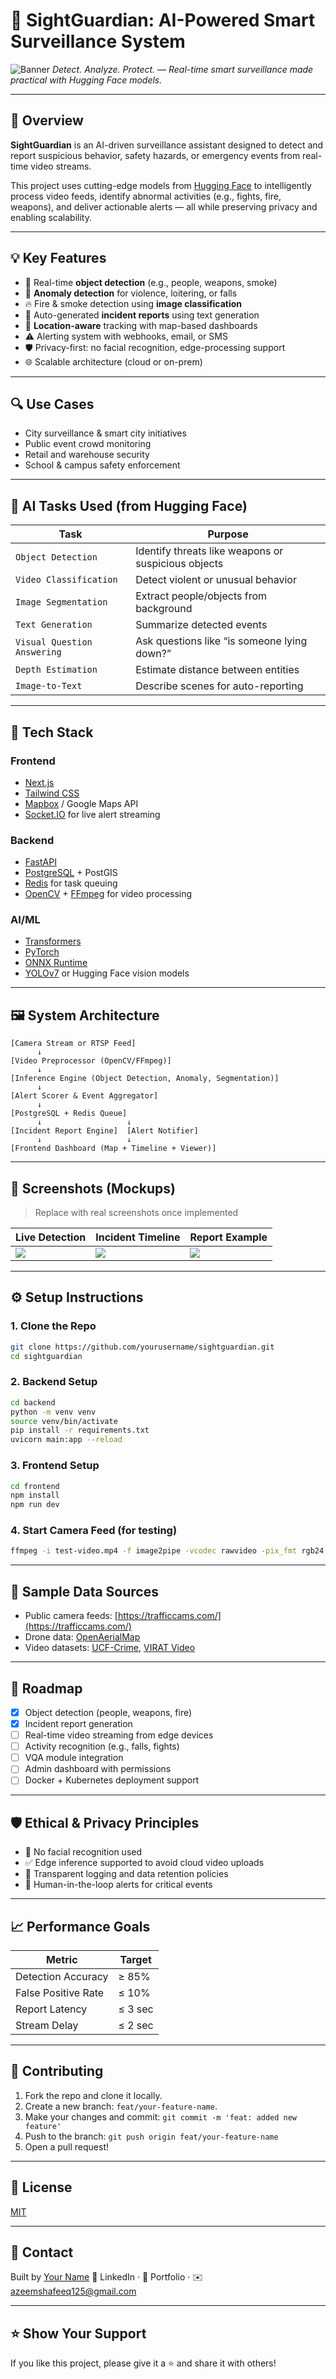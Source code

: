 # 🚨 SightGuardian: AI-Powered Smart Surveillance System

![Banner](./assets/sightguardian-banner.png)
*Detect. Analyze. Protect. — Real-time smart surveillance made practical with Hugging Face models.*

---

## 📌 Overview

**SightGuardian** is an AI-driven surveillance assistant designed to detect and report suspicious behavior, safety hazards, or emergency events from real-time video streams.

This project uses cutting-edge models from [Hugging Face](https://huggingface.co/) to intelligently process video feeds, identify abnormal activities (e.g., fights, fire, weapons), and deliver actionable alerts — all while preserving privacy and enabling scalability.

---

## 💡 Key Features

* 🎯 Real-time **object detection** (e.g., people, weapons, smoke)
* 🧠 **Anomaly detection** for violence, loitering, or falls
* 🔥 Fire & smoke detection using **image classification**
* 📝 Auto-generated **incident reports** using text generation
* 📍 **Location-aware** tracking with map-based dashboards
* ⚠️ Alerting system with webhooks, email, or SMS
* 🛡️ Privacy-first: no facial recognition, edge-processing support
* 🌐 Scalable architecture (cloud or on-prem)

---

## 🔍 Use Cases

* City surveillance & smart city initiatives
* Public event crowd monitoring
* Retail and warehouse security
* School & campus safety enforcement

---

## 🧠 AI Tasks Used (from Hugging Face)

| Task                        | Purpose                                             |
| --------------------------- | --------------------------------------------------- |
| `Object Detection`          | Identify threats like weapons or suspicious objects |
| `Video Classification`      | Detect violent or unusual behavior                  |
| `Image Segmentation`        | Extract people/objects from background              |
| `Text Generation`           | Summarize detected events                           |
| `Visual Question Answering` | Ask questions like “is someone lying down?”         |
| `Depth Estimation`          | Estimate distance between entities                  |
| `Image-to-Text`             | Describe scenes for auto-reporting                  |

---

## 🧰 Tech Stack

### Frontend

* [Next.js](https://nextjs.org/)
* [Tailwind CSS](https://tailwindcss.com/)
* [Mapbox](https://www.mapbox.com/) / Google Maps API
* [Socket.IO](https://socket.io/) for live alert streaming

### Backend

* [FastAPI](https://fastapi.tiangolo.com/)
* [PostgreSQL](https://www.postgresql.org/) + PostGIS
* [Redis](https://redis.io/) for task queuing
* [OpenCV](https://opencv.org/) + [FFmpeg](https://ffmpeg.org/) for video processing

### AI/ML

* [Transformers](https://huggingface.co/transformers/)
* [PyTorch](https://pytorch.org/)
* [ONNX Runtime](https://onnxruntime.ai/)
* [YOLOv7](https://github.com/WongKinYiu/yolov7) or Hugging Face vision models

---

## 🖼️ System Architecture

```
[Camera Stream or RTSP Feed]
      ↓
[Video Preprocessor (OpenCV/FFmpeg)]
      ↓
[Inference Engine (Object Detection, Anomaly, Segmentation)]
      ↓
[Alert Scorer & Event Aggregator]
      ↓
[PostgreSQL + Redis Queue]
      ↓                   ↓
[Incident Report Engine]  [Alert Notifier]
      ↓                   ↓
[Frontend Dashboard (Map + Timeline + Viewer)]
```

---

## 📸 Screenshots (Mockups)

> Replace with real screenshots once implemented

| Live Detection              | Incident Timeline          | Report Example           |
| --------------------------- | -------------------------- | ------------------------ |
| ![](./assets/live-feed.png) | ![](./assets/timeline.png) | ![](./assets/report.png) |

---

## ⚙️ Setup Instructions

### 1. Clone the Repo

```bash
git clone https://github.com/yourusername/sightguardian.git
cd sightguardian
```

### 2. Backend Setup

```bash
cd backend
python -m venv venv
source venv/bin/activate
pip install -r requirements.txt
uvicorn main:app --reload
```

### 3. Frontend Setup

```bash
cd frontend
npm install
npm run dev
```

### 4. Start Camera Feed (for testing)

```bash
ffmpeg -i test-video.mp4 -f image2pipe -vcodec rawvideo -pix_fmt rgb24 -
```

---

## 🧪 Sample Data Sources

* Public camera feeds: [https://trafficcams.com/](https://trafficcams.com/)
* Drone data: [OpenAerialMap](https://openaerialmap.org/)
* Video datasets: [UCF-Crime](http://crimelab.cs.ucf.edu/), [VIRAT Video](https://viratdata.org/)

---

## 🚀 Roadmap

* [x] Object detection (people, weapons, fire)
* [x] Incident report generation
* [ ] Real-time video streaming from edge devices
* [ ] Activity recognition (e.g., falls, fights)
* [ ] VQA module integration
* [ ] Admin dashboard with permissions
* [ ] Docker + Kubernetes deployment support

---

## 🛡️ Ethical & Privacy Principles

* 🚫 No facial recognition used
* ✅ Edge inference supported to avoid cloud video uploads
* 📜 Transparent logging and data retention policies
* 👮 Human-in-the-loop alerts for critical events

---

## 📈 Performance Goals

| Metric              | Target  |
| ------------------- | ------- |
| Detection Accuracy  | ≥ 85%   |
| False Positive Rate | ≤ 10%   |
| Report Latency      | ≤ 3 sec |
| Stream Delay        | ≤ 2 sec |

---

## 🤝 Contributing

1. Fork the repo and clone it locally.
2. Create a new branch: `feat/your-feature-name`.
3. Make your changes and commit: `git commit -m 'feat: added new feature'`
4. Push to the branch: `git push origin feat/your-feature-name`
5. Open a pull request!

---

## 📄 License

[MIT](LICENSE)

---

## 💬 Contact

Built by [Your Name](https://yourwebsite.com)
🔗 LinkedIn · 💼 Portfolio · ✉️ [azeemshafeeq125@gmail.com](mailto:azeemshafeeq125@gmail.com)

---

## ⭐️ Show Your Support

If you like this project, please give it a ⭐️ and share it with others!

